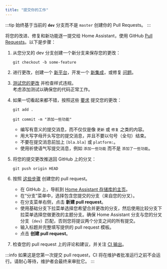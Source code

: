 ```yaml
---
title: "提交你的工作"
---
```


:::tip
始终基于当前的 **`dev`** 分支而不是 `master` 创建你的 Pull Requests。
:::

将您的改进、修复和新功能逐一提交给 Home Assistant，使用 GitHub [Pull Requests](https://docs.github.com/pull-requests/collaborating-with-pull-requests/proposing-changes-to-your-work-with-pull-requests/about-pull-requests)。以下是步骤：

1. 从您分叉的 dev 分支创建一个新分支来保存您的更改：

    `git checkout -b some-feature`

2. 进行更改，创建一个 [新平台](creating_platform_index.md)，开发一个 [新集成](creating_component_index.md)，或修复 [问题](https://github.com/home-assistant/core/issues)。

3. [测试您的更改](development_testing.md) 并检查样式违规。  
    考虑添加测试以确保您的代码正常工作。

4. 如果一切看起来都不错，按照这些 [要求](development_checklist.md) 提交您的更改：

    `git add .`

    `git commit -m "添加一些功能"`

     - 编写有意义的提交消息，而不仅仅是像 `更新` 或 `修复` 之类的内容。
     - 用大写字母开头写您的提交消息，并且不要以句号（全句）结束。
     - 不要在提交消息前加上 `[bla.bla]` 或 `platform:`。
     - 使用祈使语气写提交消息，例如 `添加一些功能` 而不是 `添加了一些功能`。
     

5. 将您的提交更改推送回 GitHub 上的分叉：

    `git push origin HEAD`

6. 按照 [这些步骤](https://docs.github.com/pull-requests/collaborating-with-pull-requests/proposing-changes-to-your-work-with-pull-requests/creating-a-pull-request) 创建您的 pull request。

    - 在 GitHub 上，导航到 [Home Assistant 存储库的主页](https://github.com/home-assistant/core)。
    - 在“分支”菜单中，选择包含您提交的分支（来自您的分叉）。
    - 在分支菜单右侧，点击 **新建 pull request**。
    - 使用基础分支下拉菜单选择您希望合并更改的分支，然后使用比较分支下拉菜单选择您做更改的主题分支。确保 Home Assistant 分支与您的分叉分支（`dev`）匹配，否则您将提议两个分支之间的所有提交。
    - 输入标题并完整填写提供的 pull request 模板。
    - 点击 **创建 pull request**。

7. 检查您的 pull request 上的评论和建议，并关注 [CI 输出](https://github.com/home-assistant/core/actions)。

:::info
如果这是您第一次提交 pull request，CI 将在维护者批准运行之前不会运行。请耐心等待，维护者会最终来审批它。
:::
